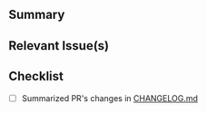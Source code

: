 <!-- Thanks for contributing to prefect-stitch! 🎉-->

## Summary
<!-- A brief summary explaining the purpose of this PR -->

## Relevant Issue(s)
<!-- If this PR addresses any open issues, please let us know which one here -->

## Checklist
- [ ] Summarized PR's changes in [CHANGELOG.md](https://github.com/AlessandroLollo/prefect-stitch/blob/main/CHANGELOG.md)

